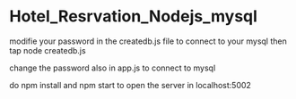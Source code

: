 # Hotel_Resrvation_Nodejs_mysql
modifie your password in the createdb.js file to connect to your mysql then tap node createdb.js

change the password also in app.js to connect to mysql

do npm install and npm start to open the server in localhost:5002




